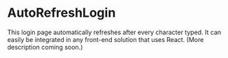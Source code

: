 # AutoRefreshLogin
This login page automatically refreshes after every character typed.
It can easily be integrated in any front-end solution that uses React. 
(More description coming soon.)
